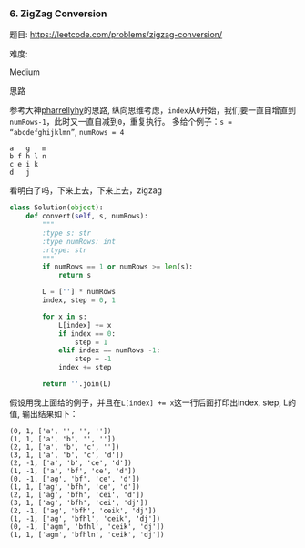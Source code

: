 ### 6. ZigZag Conversion

题目:
<https://leetcode.com/problems/zigzag-conversion/>


难度:

Medium


思路

参考大神[pharrellyhy](https://leetcode.com/problems/zigzag-conversion/discuss/3404/Python-O(n)-Solution-in-96ms-(99.43)?page=2)的思路,
纵向思维考虑，```index```从```0```开始，我们要一直自增直到```numRows-1```，此时又一直自减到```0```，重复执行。
多给个例子：```s = “abcdefghijklmn”```, ```numRows = 4```
```
a   g   m
b f h l n
c e i k
d   j
```
看明白了吗，下来上去，下来上去，zigzag


```python
class Solution(object):
    def convert(self, s, numRows):
        """
        :type s: str
        :type numRows: int
        :rtype: str
        """
        if numRows == 1 or numRows >= len(s):
            return s

        L = [''] * numRows
        index, step = 0, 1

        for x in s:
            L[index] += x
            if index == 0:
                step = 1
            elif index == numRows -1:
                step = -1
            index += step

        return ''.join(L)
```
假设用我上面给的例子，并且在```L[index] += x```这一行后面打印出index, step, L的值, 输出结果如下：
```
(0, 1, ['a', '', '', ''])
(1, 1, ['a', 'b', '', ''])
(2, 1, ['a', 'b', 'c', ''])
(3, 1, ['a', 'b', 'c', 'd'])
(2, -1, ['a', 'b', 'ce', 'd'])
(1, -1, ['a', 'bf', 'ce', 'd'])
(0, -1, ['ag', 'bf', 'ce', 'd'])
(1, 1, ['ag', 'bfh', 'ce', 'd'])
(2, 1, ['ag', 'bfh', 'cei', 'd'])
(3, 1, ['ag', 'bfh', 'cei', 'dj'])
(2, -1, ['ag', 'bfh', 'ceik', 'dj'])
(1, -1, ['ag', 'bfhl', 'ceik', 'dj'])
(0, -1, ['agm', 'bfhl', 'ceik', 'dj'])
(1, 1, ['agm', 'bfhln', 'ceik', 'dj'])
```

